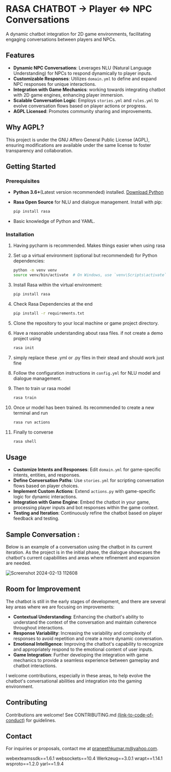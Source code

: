 
# RASA CHATBOT -> Player <=> NPC  Conversations

A dynamic chatbot integration for 2D game environments, facilitating engaging conversations between players and NPCs.

## Features

- **Dynamic NPC Conversations**: Leverages NLU (Natural Language Understanding) for NPCs to respond dynamically to player inputs.
- **Customizable Responses**: Utilizes `domain.yml` to define and expand NPC responses for unique interactions.
- **Integration with Game Mechanics**: working towards integrating chatbot with 2D game engines, enhancing player immersion.
- **Scalable Conversation Logic**: Employs `stories.yml` and `rules.yml` to evolve conversation flows based on player actions or progress.
- **AGPL Licensed**: Promotes community sharing and improvements.

## Why AGPL?

This project is under the GNU Affero General Public License (AGPL), ensuring modifications are available under the same license to foster transparency and collaboration.

## Getting Started

### Prerequisites

- **Python 3.6+**(Latest version recommended) installed. [Download Python](https://www.python.org/downloads/)
- **Rasa Open Source** for NLU and dialogue management. Install with pip:

  ```bash
  pip install rasa
  ```
- Basic knowledge of Python and YAML.

### Installation
1. Having pycharm is recommended. Makes things easier when using rasa
2. Set up a virtual environment (optional but recommended) for Python dependencies:
   ```bash
   python -m venv venv
   source venv/bin/activate  # On Windows, use `venv\Scripts\activate`
   ```
3. Install Rasa within the virtual environment:
   ```bash
   pip install rasa
   ```
4. Check Rasa Dependencies at the end
   ```bash
   pip install -r requirements.txt
   ```

5. Clone the repository to your local machine or game project directory.
6. Have a reasonable understanding about rasa files. if not create a demo project using 
   ```bash
   rasa init
   ```
7. simply replace these .yml or .py files in their stead and should work just fine


8. Follow the configuration instructions in `config.yml` for NLU model and dialogue management.

9. Then to train ur rasa model  
   ```bash
   rasa train
   ```
10. Once ur model has been trained. its recommended to create a new terminal and run
    ```bash
    rasa run actions
    ```
11. Finally to converse 
    ```bash
    rasa shell
    ```

## Usage

- **Customize Intents and Responses**: Edit `domain.yml` for game-specific intents, entities, and responses.
- **Define Conversation Paths**: Use `stories.yml` for scripting conversation flows based on player choices.
- **Implement Custom Actions**: Extend `actions.py` with game-specific logic for dynamic interactions.
- **Integration with Game Engine**: Embed the chatbot in your game, processing player inputs and bot responses within the game context.
- **Testing and Iteration**: Continuously refine the chatbot based on player feedback and testing.




## Sample Conversation :

Below is an example of a conversation using the chatbot in its current iteration. As the project is in the initial phase, the dialogue showcases the chatbot's current capabilities and areas where refinement and expansion are needed.

  ![Screenshot 2024-02-13 112608](https://github.com/MSPK99/2Dgame-Player-NPC-CHatbot-RASA/assets/157824384/58503eec-7be3-4b27-b3f4-d30697abe7d9)



## Room for Improvement
The chatbot is still in the early stages of development, and there are several key areas where we are focusing on improvements:

- **Contextual Understanding**: Enhancing the chatbot's ability to understand the context of the conversation and maintain coherence throughout interactions.
- **Response Variability**: Increasing the variability and complexity of responses to avoid repetition and create a more dynamic conversation.
- **Emotional Intelligence**: Improving the chatbot's capability to recognize and appropriately respond to the emotional content of user inputs.
- **Game Integration**: Further developing the integration with game mechanics to provide a seamless experience between gameplay and chatbot interactions.

I welcome contributions, especially in these areas, to help evolve the chatbot's conversational abilities and integration into the gaming environment.


## Contributing

Contributions are welcome! See CONTRIBUTING.md [(link-to-code-of-conduct)](https://github.com/MSPK99/2Dgame-Player-NPC-CHatbot-RASA/blob/main/CONTRIBUTING.md) for guidelines.

## Contact

For inquiries or proposals, contact me at praneethkumar.m@yahoo.com.

webexteamssdk==1.6.1
websockets==10.4
Werkzeug==3.0.1
wrapt==1.14.1
wsproto==1.2.0
yarl==1.9.4
